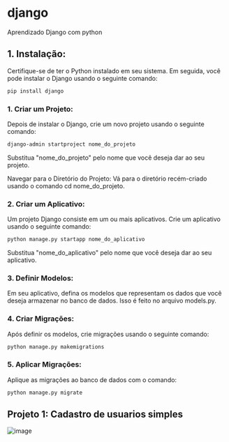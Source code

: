 # django
 Aprendizado Django com python

## 1. Instalação:
Certifique-se de ter o Python instalado em seu sistema. Em seguida, você pode instalar o Django usando o seguinte comando:

```md
pip install django
```

### 1. Criar um Projeto:
Depois de instalar o Django, crie um novo projeto usando o seguinte comando:

```md
django-admin startproject nome_do_projeto
```
Substitua "nome_do_projeto" pelo nome que você deseja dar ao seu projeto.

Navegar para o Diretório do Projeto:
Vá para o diretório recém-criado usando o comando cd nome_do_projeto.

### 2. Criar um Aplicativo:
Um projeto Django consiste em um ou mais aplicativos. Crie um aplicativo usando o seguinte comando:

```md
python manage.py startapp nome_do_aplicativo
```

Substitua "nome_do_aplicativo" pelo nome que você deseja dar ao seu aplicativo.

### 3. Definir Modelos:
Em seu aplicativo, defina os modelos que representam os dados que você deseja armazenar no banco de dados. Isso é feito no arquivo models.py.

### 4. Criar Migrações:
Após definir os modelos, crie migrações usando o seguinte comando:

```md
python manage.py makemigrations
```

### 5. Aplicar Migrações:
Aplique as migrações ao banco de dados com o comando:

```md
python manage.py migrate
```

## Projeto 1: Cadastro de usuarios simples
![image](https://github.com/Fabio-jr-SM/django/assets/91484736/be40658c-02d4-4e7d-a894-46d370ab3eec)